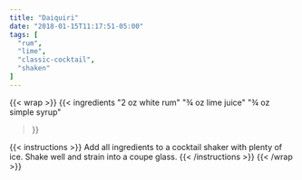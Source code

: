 ```yaml
---
title: "Daiquiri"
date: "2018-01-15T11:17:51-05:00"
tags: [
  "rum",
  "lime",
  "classic-cocktail",
  "shaken"
]
---
```

{{< wrap >}}
{{< ingredients
  "2 oz white rum"
  "¾ oz lime juice"
  "¾ oz simple syrup"
>}}

{{< instructions >}}
Add all ingredients to a cocktail shaker with plenty of ice. Shake well and strain into a coupe glass.
{{< /instructions >}}
{{< /wrap >}}
